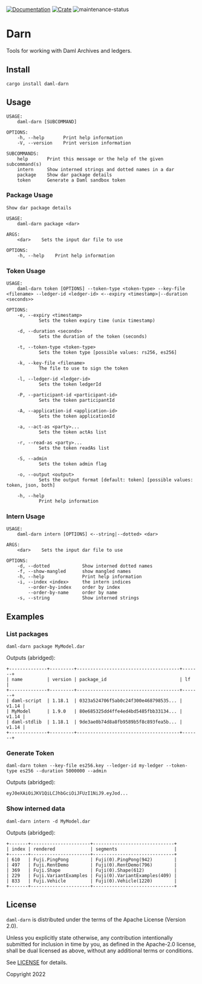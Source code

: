 [![Documentation](https://docs.rs/daml-darn/badge.svg)](https://docs.rs/daml-darn/0.2.0)
[![Crate](https://img.shields.io/crates/v/daml-darn.svg)](https://crates.io/crates/daml-darn/0.2.0)
![maintenance-status](https://img.shields.io/badge/maintenance-experimental-blue.svg)

# Darn

Tools for working with Daml Archives and ledgers.

## Install

```shell
cargo install daml-darn
```

## Usage

```shell
USAGE:
    daml-darn [SUBCOMMAND]

OPTIONS:
    -h, --help       Print help information
    -V, --version    Print version information

SUBCOMMANDS:
    help       Print this message or the help of the given subcommand(s)
    intern     Show interned strings and dotted names in a dar
    package    Show dar package details
    token      Generate a Daml sandbox token
```

### Package Usage 

```shell
Show dar package details

USAGE:
    daml-darn package <dar>

ARGS:
    <dar>    Sets the input dar file to use

OPTIONS:
    -h, --help    Print help information
```

### Token Usage

```shell
USAGE:
    daml-darn token [OPTIONS] --token-type <token-type> --key-file <filename> --ledger-id <ledger-id> <--expiry <timestamp>|--duration <seconds>>

OPTIONS:
    -e, --expiry <timestamp>
            Sets the token expiry time (unix timestamp)

    -d, --duration <seconds>
            Sets the duration of the token (seconds)

    -t, --token-type <token-type>
            Sets the token type [possible values: rs256, es256]

    -k, --key-file <filename>
            The file to use to sign the token

    -l, --ledger-id <ledger-id>
            Sets the token ledgerId

    -P, --participant-id <participant-id>
            Sets the token participantId

    -A, --application-id <application-id>
            Sets the token applicationId

    -a, --act-as <party>...
            Sets the token actAs list

    -r, --read-as <party>...
            Sets the token readAs list

    -S, --admin
            Sets the token admin flag

    -o, --output <output>
            Sets the output format [default: token] [possible values: token, json, both]

    -h, --help
            Print help information
```

### Intern Usage

```shell
USAGE:
    daml-darn intern [OPTIONS] <--string|--dotted> <dar>

ARGS:
    <dar>    Sets the input dar file to use

OPTIONS:
    -d, --dotted            Show interned dotted names
    -f, --show-mangled      show mangled names
    -h, --help              Print help information
    -i, --index <index>     the intern indices
        --order-by-index    order by index
        --order-by-name     order by name
    -s, --string            Show interned strings
```

## Examples

### List packages

```shell
daml-darn package MyModel.dar
```

Outputs (abridged):

```
+--------------+---------+--------------------------------------+-------+
| name         | version | package_id                           | lf    |
+--------------+---------+--------------------------------------+-------+
| daml-script  | 1.18.1  | 0323a524706f5ab0c24f300e468798535... | v1.14 |
| MyModel      | 1.9.0   | 80e685325dd4ffe4ed4bd5485fbb33134... | v1.14 |
| daml-stdlib  | 1.18.1  | 9de3ae0b74d8a8fb9589b5f8c893fea5b... | v1.14 |
+--------------+---------+--------------------------------------+-------+
```

### Generate Token

```shell
daml-darn token --key-file es256.key --ledger-id my-ledger --token-type es256 --duration 5000000 --admin
```

Outputs (abridged):

```
eyJ0eXAiOiJKV1QiLCJhbGciOiJFUzI1NiJ9.eyJod...
```

### Show interned data

```shell
daml-darn intern -d MyModel.dar
```

Outputs (abridged):

```
+-------+----------------------+------------------------------+
| index | rendered             | segments                     |
+-------+----------------------+------------------------------+
| 610   | Fuji.PingPong        | Fuji(0).PingPong(942)        |
| 497   | Fuji.RentDemo        | Fuji(0).RentDemo(796)        |
| 369   | Fuji.Shape           | Fuji(0).Shape(612)           |
| 229   | Fuji.VariantExamples | Fuji(0).VariantExamples(409) |
| 833   | Fuji.Vehicle         | Fuji(0).Vehicle(1220)        |
+-------+----------------------+------------------------------+
```

## License

`daml-darn` is distributed under the terms of the Apache License (Version 2.0).

Unless you explicitly state otherwise, any contribution intentionally submitted for inclusion in time by you, as defined
in the Apache-2.0 license, shall be dual licensed as above, without any additional terms or conditions.

See [LICENSE](LICENSE) for details.

Copyright 2022